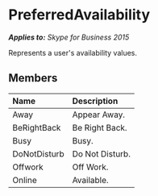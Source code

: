 
# PreferredAvailability 


 _**Applies to:** Skype for Business 2015_

Represents a user's availability values.


## Members





|**Name**|**Description**|
|:-----|:-----|
|Away|Appear Away.|
|BeRightBack|Be Right Back.|
|Busy|Busy.|
|DoNotDisturb|Do Not Disturb.|
|Offwork|Off Work.|
|Online|Available.|
